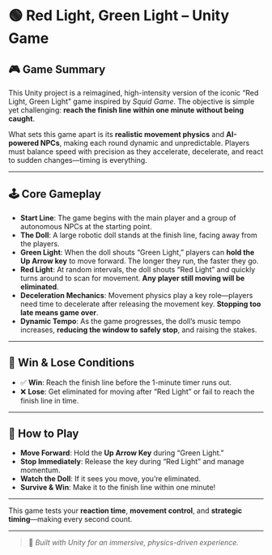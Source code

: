 # 🟢 Red Light, Green Light – Unity Game

## 🎮 Game Summary

This Unity project is a reimagined, high-intensity version of the iconic “Red Light, Green Light” game inspired by *Squid Game*. The objective is simple yet challenging: **reach the finish line within one minute without being caught**.

What sets this game apart is its **realistic movement physics** and **AI-powered NPCs**, making each round dynamic and unpredictable. Players must balance speed with precision as they accelerate, decelerate, and react to sudden changes—timing is everything.

---

## 🕹️ Core Gameplay

- **Start Line**: The game begins with the main player and a group of autonomous NPCs at the starting point.
- **The Doll**: A large robotic doll stands at the finish line, facing away from the players.
- **Green Light**: When the doll shouts “Green Light,” players can **hold the Up Arrow key** to move forward. The longer they run, the faster they go.
- **Red Light**: At random intervals, the doll shouts “Red Light” and quickly turns around to scan for movement. **Any player still moving will be eliminated**.
- **Deceleration Mechanics**: Movement physics play a key role—players need time to decelerate after releasing the movement key. **Stopping too late means game over**.
- **Dynamic Tempo**: As the game progresses, the doll’s music tempo increases, **reducing the window to safely stop**, and raising the stakes.

---

## 🏁 Win & Lose Conditions

- ✅ **Win**: Reach the finish line before the 1-minute timer runs out.
- ❌ **Lose**: Get eliminated for moving after “Red Light” or fail to reach the finish line in time.

---


## 🚀 How to Play

- **Move Forward**: Hold the **Up Arrow Key** during “Green Light.”
- **Stop Immediately**: Release the key during “Red Light” and manage momentum.
- **Watch the Doll**: If it sees you move, you’re eliminated.
- **Survive & Win**: Make it to the finish line within one minute!

---

This game tests your **reaction time**, **movement control**, and **strategic timing**—making every second count.

---

> 🎯 *Built with Unity for an immersive, physics-driven experience.*

